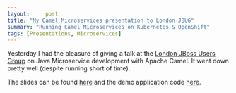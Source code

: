 ```yaml
---
layout:     post
title: "My Camel Microservices presentation to London JBUG"
summary: "Running Camel Microservices on Kubernetes & OpenShift"
tags: [Presentations, Microservices]
---
```


Yesterday I had the pleasure of giving a talk at the [London JBoss Users Group](https://www.meetup.com/topics/jboss/gb/17/london/) on Java Microservice development
with Apache Camel. It went down pretty well (despite running short of time).

The slides can be found [here](https://github.com/jamesnetherton/presentations/blob/master/jbug-camel-microservices.pdf) and the demo application code [here](https://github.com/jamesnetherton/camel-microservice-demo).
